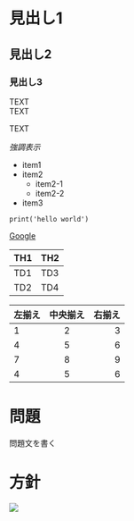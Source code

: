
# 見出し1
## 見出し2
### 見出し3

TEXT  
TEXT

TEXT

*強調表示*


+ item1
+ item2
	+ item2-1
	+ item2-2
+ item3


```
print('hello world')
```


[Google](https://google.com)


| TH1 | TH2 |
----|---- 
| TD1 | TD3 |
| TD2 | TD4 |


|左揃え|中央揃え|右揃え|
|:---|:---:|---:|
|1|2|3|
|4|5|6|
|7|8|9|
|4|5|6|


# 問題
問題文を書く

# 方針

<img src="https://latex.codecogs.com/gif.latex?\sum_{x=1}^{n}&space;\sum&space;_{y=x&plus;1}^{n}&space;xy&space;=&space;\frac{1}{24}(n-1)n(n&plus;1)(3n&plus;2)"/>
